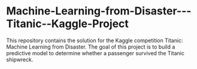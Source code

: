 # Machine-Learning-from-Disaster---Titanic--Kaggle-Project
This repository contains the solution for the Kaggle competition Titanic: Machine Learning from Disaster. The goal of this project is to build a predictive model to determine whether a passenger survived the Titanic shipwreck.
